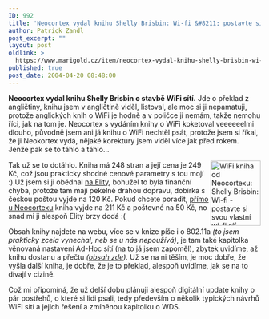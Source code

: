 ```yaml
---
ID: 992
title: 'Neocortex vydal knihu Shelly Brisbin: Wi-fi &#8211; postavte si svou vlastní wi-fi síť'
author: Patrick Zandl
post_excerpt: ""
layout: post
oldlink: >
  https://www.marigold.cz/item/neocortex-vydal-knihu-shelly-brisbin-wi-fi-postavte-si-svou-vlastni-wi-fi-sit
published: true
post_date: 2004-04-20 08:48:00
---
```

<p>
<STRONG>Neocortex vydal knihu Shelly Brisbin o stavbě WiFi sítí.</STRONG> Jde o překlad z angličtiny, knihu jsem v angličtině viděl, listoval, ale moc si ji nepamatuji, protože anglických knih o WiFi je hodně a v poličce ji nemám, takže nemohu říci, jak na tom je. Neocortex s vydáním knihy o WiFi koketoval veeeeeelmi dlouho, původně jsem ani já knihu o WiFi nechtěl psát, protože jsem si říkal, že ji Neokortex vydá, nějaké korektury jsem viděl více jak před rokem. Jenže pak se to táhlo a táhlo... </p>

<p>
<IMG height=130 alt="WiFi kniha od Neocortexu: Shelly Brisbin: Wi-fi - postavte si svou vlastní wi-fi síť" src="http://marigold.cz/obrazek/neocortex-wifikniha.jpg" width=100 align=right>Tak už se to dotáhlo. Kniha má 248 stran a její cena je 249 Kč, což jsou prakticky shodné cenové parametry s tou mojí :) Už jsem si ji obědnal <A href="http://www.wifionline.net/" target=_blank>na Elity</A>, bohužel to byla finanční chyba, protože tam mají pekelně drahou dopravu, dobírka s českou poštou vyjde na 120 Kč. Pokud chcete poradit, <A href="http://www.neo.cz/wifi.html" target=_blank>přímo u Neocortexu</A> kniha vyjde na 211 Kč a poštovné na 50 Kč, no snad mi ji alespoň Elity brzy dodá :(</p>

<p>
Obsah knihy najdete na webu, více se v knize píše i o 802.11a <EM>(to jsem prakticky zcela vynechal, neb se u nás nepoužívá)</EM>, je tam také kapitolka věnovaná nastavení Ad-Hoc sítí (na to já jsem zapoměl), zbytek uvidíme, až knihu dostanu a přečtu <EM>(</EM><A href="http://www.neo.cz/wifi_obsah.html" target=_blank><EM>obsah zde</EM></A><EM>).</EM> Už se na ni těším, je moc dobře, že vyšla další kniha, je dobře, že je to překlad, alespoň uvidíme, jak se na to dívají v cizině.</p>

<p>
Což mi připomíná, že už delší dobu plánuji alespoň digitální update knihy o pár postřehů, o které si lidi psali, tedy především o několik typických návrhů WiFi sítí a jejich řešení a zmíněnou kapitolku o WDS.</p>

